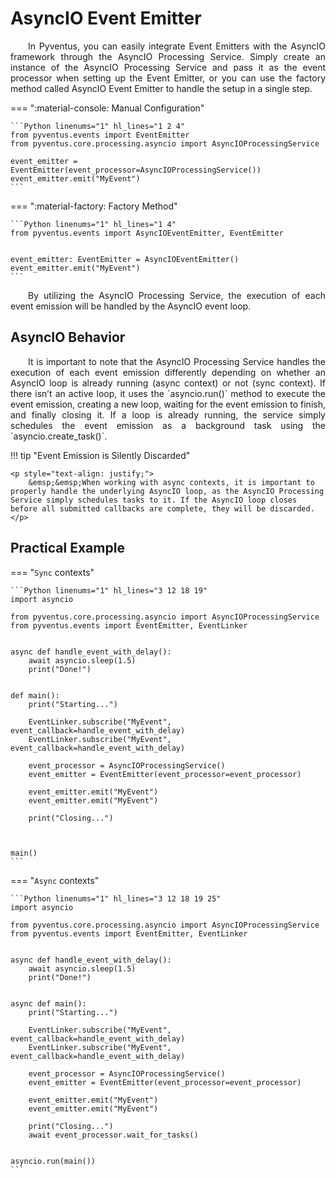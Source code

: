 # AsyncIO Event Emitter

<p style="text-align: justify;">
	&emsp;&emsp;In Pyventus, you can easily integrate Event Emitters with the AsyncIO framework through the AsyncIO Processing Service. Simply create an instance of the AsyncIO Processing Service and pass it as the event processor when setting up the Event Emitter, or you can use the factory method called AsyncIO Event Emitter to handle the setup in a single step.
</p>

=== ":material-console: Manual Configuration"

    ```Python linenums="1" hl_lines="1 2 4"
    from pyventus.events import EventEmitter
    from pyventus.core.processing.asyncio import AsyncIOProcessingService

    event_emitter = EventEmitter(event_processor=AsyncIOProcessingService())
    event_emitter.emit("MyEvent")
    ```

=== ":material-factory: Factory Method"

    ```Python linenums="1" hl_lines="1 4"
    from pyventus.events import AsyncIOEventEmitter, EventEmitter


    event_emitter: EventEmitter = AsyncIOEventEmitter()
    event_emitter.emit("MyEvent")
    ```

<p style="text-align: justify;">
	&emsp;&emsp;By utilizing the AsyncIO Processing Service, the execution of each event emission will be handled by the AsyncIO event loop.
</p>

## AsyncIO Behavior

<p style="text-align: justify;" markdown>
	&emsp;&emsp;It is important to note that the AsyncIO Processing Service handles the execution of each event emission differently depending on whether an AsyncIO loop is already running (async context) or not (sync context). If there isn’t an active loop, it uses the `asyncio.run()` method to execute the event emission, creating a new loop, waiting for the event emission to finish, and finally closing it. If a loop is already running, the service simply schedules the event emission as a background task using the `asyncio.create_task()`.
</p>

!!! tip "Event Emission is Silently Discarded"

    <p style="text-align: justify;">
        &emsp;&emsp;When working with async contexts, it is important to properly handle the underlying AsyncIO loop, as the AsyncIO Processing Service simply schedules tasks to it. If the AsyncIO loop closes before all submitted callbacks are complete, they will be discarded.
    </p>

## Practical Example

=== "`Sync` contexts"

    ```Python linenums="1" hl_lines="3 12 18 19"
    import asyncio

    from pyventus.core.processing.asyncio import AsyncIOProcessingService
    from pyventus.events import EventEmitter, EventLinker


    async def handle_event_with_delay():
        await asyncio.sleep(1.5)
        print("Done!")


    def main():
        print("Starting...")

        EventLinker.subscribe("MyEvent", event_callback=handle_event_with_delay)
        EventLinker.subscribe("MyEvent", event_callback=handle_event_with_delay)

        event_processor = AsyncIOProcessingService()
        event_emitter = EventEmitter(event_processor=event_processor)

        event_emitter.emit("MyEvent")
        event_emitter.emit("MyEvent")

        print("Closing...")



    main()
    ```

=== "`Async` contexts"

    ```Python linenums="1" hl_lines="3 12 18 19 25"
    import asyncio

    from pyventus.core.processing.asyncio import AsyncIOProcessingService
    from pyventus.events import EventEmitter, EventLinker


    async def handle_event_with_delay():
        await asyncio.sleep(1.5)
        print("Done!")


    async def main():
        print("Starting...")

        EventLinker.subscribe("MyEvent", event_callback=handle_event_with_delay)
        EventLinker.subscribe("MyEvent", event_callback=handle_event_with_delay)

        event_processor = AsyncIOProcessingService()
        event_emitter = EventEmitter(event_processor=event_processor)

        event_emitter.emit("MyEvent")
        event_emitter.emit("MyEvent")

        print("Closing...")
        await event_processor.wait_for_tasks()


    asyncio.run(main())
    ```
